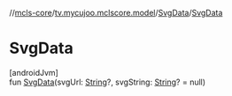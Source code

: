 //[mcls-core](../../../index.md)/[tv.mycujoo.mclscore.model](../index.md)/[SvgData](index.md)/[SvgData](-svg-data.md)

# SvgData

[androidJvm]\
fun [SvgData](-svg-data.md)(svgUrl: [String](https://kotlinlang.org/api/latest/jvm/stdlib/kotlin/-string/index.html)?, svgString: [String](https://kotlinlang.org/api/latest/jvm/stdlib/kotlin/-string/index.html)? = null)
